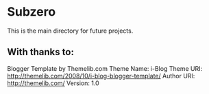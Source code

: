 Subzero
=======

This is the main directory for future projects.

With thanks to:
---------------
  Blogger Template by Themelib.com
  Theme Name: i-Blog
  Theme URI: http://themelib.com/2008/10/i-blog-blogger-template/
  Author URI: http://themelib.com/
  Version: 1.0
